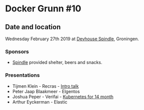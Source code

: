 # Docker Grunn #10

## Date and location

Wednesday February 27th 2019 at [Devhouse Spindle](https://jobs.wearespindle.com/), Groningen.

### Sponsors

* [Spindle](https://www.wearespindle.com/) provided shelter, beers and snacks.

### Presentations

* Tijmen Klein - Recras - [Intro talk](https://www.slideshare.net/TijmenKlein/dockergrunn-10-intro-talk)
* Peter Jaap Blaakmeer - Elgentos
* Joshua Peper - Verifai - [Kubernetes for 14 month](https://speakerdeck.com/zout/kubernetes-for-14-months)
* Arthur Eyckerman - Elastic
